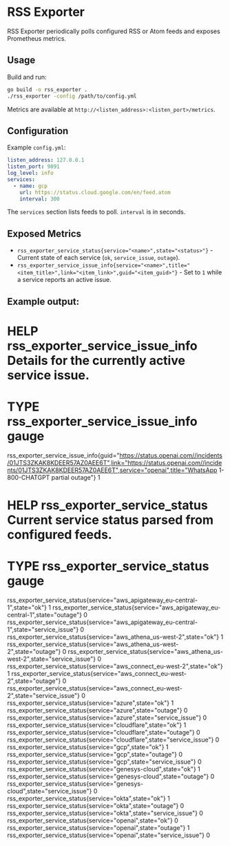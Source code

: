 # RSS Exporter

RSS Exporter periodically polls configured RSS or Atom feeds and exposes Prometheus metrics.

## Usage

Build and run:

```bash
go build -o rss_exporter .
./rss_exporter -config /path/to/config.yml
```

Metrics are available at `http://<listen_address>:<listen_port>/metrics`.

## Configuration

Example `config.yml`:

```yaml
listen_address: 127.0.0.1
listen_port: 9091
log_level: info
services:
  - name: gcp
    url: https://status.cloud.google.com/en/feed.atom
    interval: 300
```

The `services` section lists feeds to poll. `interval` is in seconds.

## Exposed Metrics

* `rss_exporter_service_status{service="<name>",state="<status>"}` - Current state of each service (`ok`, `service_issue`, `outage`).
* `rss_exporter_service_issue_info{service="<name>",title="<item_title>",link="<item_link>",guid="<item_guid>"}` - Set to `1` while a service reports an active issue.

## Example output:

# HELP rss_exporter_service_issue_info Details for the currently active service issue.
# TYPE rss_exporter_service_issue_info gauge
rss_exporter_service_issue_info{guid="https://status.openai.com//incidents/01JTS3ZKAK8KDEER57AZ0AEE6T",link="https://status.openai.com//incidents/01JTS3ZKAK8KDEER57AZ0AEE6T",service="openai",title="WhatsApp 1-800-CHATGPT partial outage"} 1
# HELP rss_exporter_service_status Current service status parsed from configured feeds.
# TYPE rss_exporter_service_status gauge
rss_exporter_service_status{service="aws_apigateway_eu-central-1",state="ok"} 1
rss_exporter_service_status{service="aws_apigateway_eu-central-1",state="outage"} 0
rss_exporter_service_status{service="aws_apigateway_eu-central-1",state="service_issue"} 0
rss_exporter_service_status{service="aws_athena_us-west-2",state="ok"} 1
rss_exporter_service_status{service="aws_athena_us-west-2",state="outage"} 0
rss_exporter_service_status{service="aws_athena_us-west-2",state="service_issue"} 0
rss_exporter_service_status{service="aws_connect_eu-west-2",state="ok"} 1
rss_exporter_service_status{service="aws_connect_eu-west-2",state="outage"} 0
rss_exporter_service_status{service="aws_connect_eu-west-2",state="service_issue"} 0
rss_exporter_service_status{service="azure",state="ok"} 1
rss_exporter_service_status{service="azure",state="outage"} 0
rss_exporter_service_status{service="azure",state="service_issue"} 0
rss_exporter_service_status{service="cloudflare",state="ok"} 1
rss_exporter_service_status{service="cloudflare",state="outage"} 0
rss_exporter_service_status{service="cloudflare",state="service_issue"} 0
rss_exporter_service_status{service="gcp",state="ok"} 1
rss_exporter_service_status{service="gcp",state="outage"} 0
rss_exporter_service_status{service="gcp",state="service_issue"} 0
rss_exporter_service_status{service="genesys-cloud",state="ok"} 1
rss_exporter_service_status{service="genesys-cloud",state="outage"} 0
rss_exporter_service_status{service="genesys-cloud",state="service_issue"} 0
rss_exporter_service_status{service="okta",state="ok"} 1
rss_exporter_service_status{service="okta",state="outage"} 0
rss_exporter_service_status{service="okta",state="service_issue"} 0
rss_exporter_service_status{service="openai",state="ok"} 0
rss_exporter_service_status{service="openai",state="outage"} 1
rss_exporter_service_status{service="openai",state="service_issue"} 0
